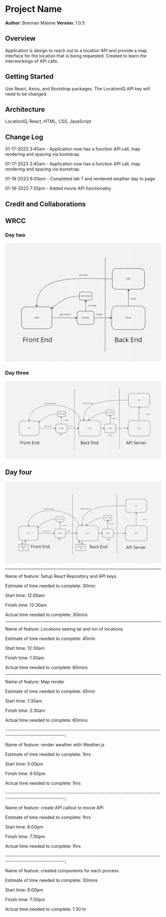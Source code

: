 # Project Name

**Author**: Brennan Malone
**Version**: 1.0.5

## Overview

Application is design to reach out to a location API and provide a map interface for the location that is being requested. Created to learn the interworkings of API calls.

## Getting Started

Use React, Axios, and Bootstrap packages. The LocationIQ API key will need to be changed.

## Architecture

LocationIQ, React, HTML, CSS, JavaScript

## Change Log

01-17-2023 3:45am - Application now has a function API call, map rendering and spacing via bootstrap.

01-17-2023 3:45am - Application now has a function API call, map rendering and spacing via bootstrap.

01-18-2023 6:00pm - Completed lab 7 and rendered weather day to page

01-18-2023 7:35pm - Added movie API functionality

## Credit and Collaborations

## WRCC

### Day two

![wrcc image](./assets/ScreenshotD2.png)

### Day three

![wrcc image](./assets/ScreenshotD3.png)

## Day four 

![wrcc image](./assets/ScreenshotD4.png)

------------------------------------------------------------------------------------------------------------------

Name of feature: Setup React Repository and API keys.

Estimate of time needed to complete: 30min

Start time: 12:00am

Finish time: 12:30am

Actual time needed to complete: 30mins

------------------------------------------------------------------------------------------------------------------

Name of feature: Locations seeing lat and lon of locations

Estimate of time needed to complete: 45min

Start time: 12:30am

Finish time: 1:30am

Actual time needed to complete: 60mins

------------------------------------------------------------------------------------------------------------------

Name of feature: Map render

Estimate of time needed to complete: 45min

Start time: 1:30am

Finish time: 2:30am

Actual time needed to complete: 60mins

------------------------------------------------------------------------------------------------------------;

Name of feature: render weather with Weather.js

Estimate of time needed to complete: 1hrs

Start time: 5:00pm

Finish time: 6:00pm

Actual time needed to complete: 1hrs

------------------------------------------------------------------------------------------------------------;

Name of feature: create API callout to movie API

Estimate of time needed to complete: 1hrs

Start time: 6:00pm

Finish time: 7:30pm

Actual time needed to complete: 1hrs

------------------------------------------------------------------------------------------------------------;

Name of feature: created components for each process

Estimate of time needed to complete: 30mins

Start time: 6:00pm

Finish time: 7:30pm

Actual time needed to complete: 1:30 hr
